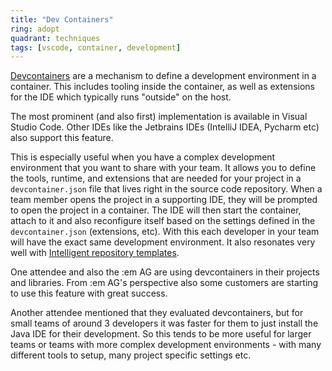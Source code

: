 ```yaml
---
title: "Dev Containers"
ring: adopt
quadrant: techniques
tags: [vscode, container, development]
---
```


[Devcontainers](https://containers.dev/) are a mechanism to define a development environment in a container.
This includes tooling inside the container, as well as extensions for the IDE which typically runs "outside" on the host.

The most prominent (and also first) implementation is available in Visual Studio Code. Other IDEs like the Jetbrains IDEs (IntelliJ IDEA, Pycharm etc) also support this feature.

This is especially useful when you have a complex development environment that you want to share with your team.
It allows you to define the tools, runtime, and extensions that are needed for your project in a `devcontainer.json` file that lives right in the source code repository.
When a team member opens the project in a supporting IDE, they will be prompted to open the project in a container. The IDE will then start the container, attach to it and also reconfigure itself based on the settings defined in the `devcontainer.json` (extensions, etc).
With this each developer in your team will have the exact same development environment.
It also resonates very well with [Intelligent repository templates](https://de.linkedin.com/pulse/softwareentwicklung-professionalisieren-mit-0taie).

One attendee and also the :em AG are using devcontainers in their projects and libraries. From :em AG's perspective also some customers are starting to use this feature with great success.

Another attendee mentioned that they evaluated devcontainers, but for small teams of around 3 developers it was faster for them to just install the Java IDE for their development. So this tends to be more useful for larger teams or teams with more complex development environments - with many different tools to setup, many project specific settings etc.
